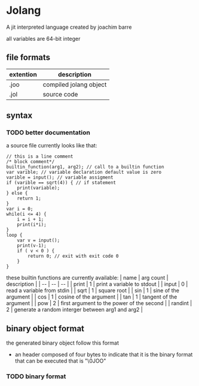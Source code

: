 # Jolang

A jit interpreted language created by joachim barre
 
all variables are 64-bit integer<br>

## file formats

| extention | description            |
| --        | --                     |
| .joo      | compiled jolang object |
| .jol      | source code            |

## syntax

### TODO better documentation

a source file currently looks like that: <br>
```
// this is a line comment
/* block comment*/
builtin_function(arg1, arg2); // call to a builtin function
var varible; // variable declaration default value is zero
varible = input(); // variable assigment
if (varible == sqrt(4)) { // if statement
    print(variable); 
} else {
    return 1;
}
var i = 0;
while(i <= 4) {
    i = i + 1;
    print(i*i);
}
loop {
    var v = input();
    print(v-1);
    if ( v < 0 ) {
        return 0; // exit with exit code 0
    }
}
```

these builtin functions are currently available: 
| name    | arg count | description                                      |
| --      | --        | --                                               |
| print   | 1         | print a variable to stdout                       |
| input   | 0         | read a variable from stdin                       |
| sqrt    | 1         | square root                                      |
| sin     | 1         | sine of the argument                             |
| cos     | 1         | cosine of the argument                           |
| tan     | 1         | tangent of the argument                          |
| pow     | 2         | first argument to the power of the second        |
| randint | 2         | generate a random interger between arg1 and arg2 |

## binary object format

the generated binary object follow this format

- an header composed of four bytes to indicate that it is the binary format that can be executed that is "\0JOO"
### TODO binary format

